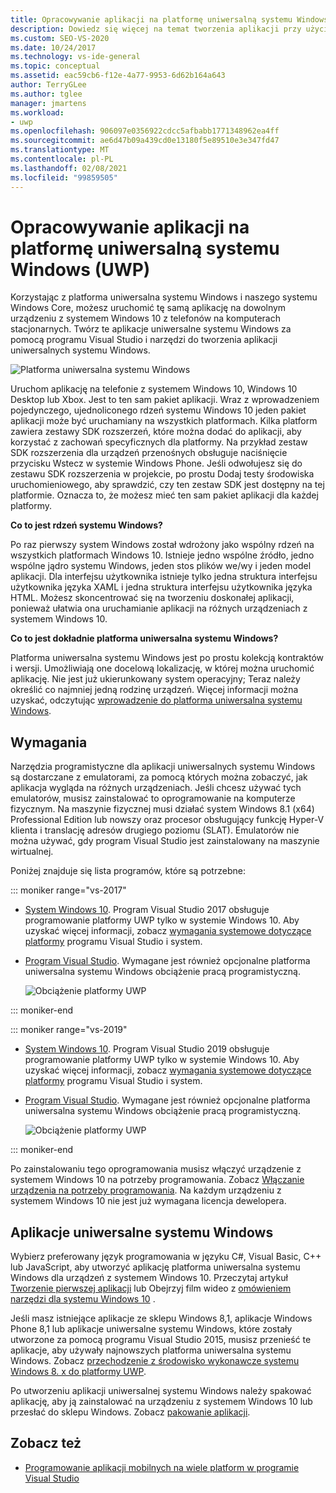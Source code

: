 ```yaml
---
title: Opracowywanie aplikacji na platformę uniwersalną systemu Windows (UWP)
description: Dowiedz się więcej na temat tworzenia aplikacji przy użyciu programu Visual Studio i narzędzi deweloperskich platforma uniwersalna systemu Windows.
ms.custom: SEO-VS-2020
ms.date: 10/24/2017
ms.technology: vs-ide-general
ms.topic: conceptual
ms.assetid: eac59cb6-f12e-4a77-9953-6d62b164a643
author: TerryGLee
ms.author: tglee
manager: jmartens
ms.workload:
- uwp
ms.openlocfilehash: 906097e0356922cdcc5afbabb1771348962ea4ff
ms.sourcegitcommit: ae6d47b09a439cd0e13180f5e89510e3e347fd47
ms.translationtype: MT
ms.contentlocale: pl-PL
ms.lasthandoff: 02/08/2021
ms.locfileid: "99859505"
---
```

# <a name="develop-apps-for-the-universal-windows-platform-uwp"></a>Opracowywanie aplikacji na platformę uniwersalną systemu Windows (UWP)

Korzystając z platforma uniwersalna systemu Windows i naszego systemu Windows Core, możesz uruchomić tę samą aplikację na dowolnym urządzeniu z systemem Windows 10 z telefonów na komputerach stacjonarnych. Twórz te aplikacje uniwersalne systemu Windows za pomocą programu Visual Studio i narzędzi do tworzenia aplikacji uniwersalnych systemu Windows.

![Platforma uniwersalna systemu Windows](../cross-platform/media/uwp_coreextensions.png)

Uruchom aplikację na telefonie z systemem Windows 10, Windows 10 Desktop lub Xbox. Jest to ten sam pakiet aplikacji. Wraz z wprowadzeniem pojedynczego, ujednoliconego rdzeń systemu Windows 10 jeden pakiet aplikacji może być uruchamiany na wszystkich platformach. Kilka platform zawiera zestawy SDK rozszerzeń, które można dodać do aplikacji, aby korzystać z zachowań specyficznych dla platformy. Na przykład zestaw SDK rozszerzenia dla urządzeń przenośnych obsługuje naciśnięcie przycisku Wstecz w systemie Windows Phone. Jeśli odwołujesz się do zestawu SDK rozszerzenia w projekcie, po prostu Dodaj testy środowiska uruchomieniowego, aby sprawdzić, czy ten zestaw SDK jest dostępny na tej platformie. Oznacza to, że możesz mieć ten sam pakiet aplikacji dla każdej platformy.

**Co to jest rdzeń systemu Windows?**

Po raz pierwszy system Windows został wdrożony jako wspólny rdzeń na wszystkich platformach Windows 10. Istnieje jedno wspólne źródło, jedno wspólne jądro systemu Windows, jeden stos plików we/wy i jeden model aplikacji. Dla interfejsu użytkownika istnieje tylko jedna struktura interfejsu użytkownika języka XAML i jedna struktura interfejsu użytkownika języka HTML. Możesz skoncentrować się na tworzeniu doskonałej aplikacji, ponieważ ułatwia ona uruchamianie aplikacji na różnych urządzeniach z systemem Windows 10.

**Co to jest dokładnie platforma uniwersalna systemu Windows?**

Platforma uniwersalna systemu Windows jest po prostu kolekcją kontraktów i wersji. Umożliwiają one docelową lokalizację, w której można uruchomić aplikację. Nie jest już ukierunkowany system operacyjny; Teraz należy określić co najmniej jedną rodzinę urządzeń. Więcej informacji można uzyskać, odczytując [wprowadzenie do platforma uniwersalna systemu Windows](/windows/uwp/get-started/universal-application-platform-guide).

## <a name="requirements"></a>Wymagania

Narzędzia programistyczne dla aplikacji uniwersalnych systemu Windows są dostarczane z emulatorami, za pomocą których można zobaczyć, jak aplikacja wygląda na różnych urządzeniach. Jeśli chcesz używać tych emulatorów, musisz zainstalować to oprogramowanie na komputerze fizycznym. Na maszynie fizycznej musi działać system Windows 8.1 (x64) Professional Edition lub nowszy oraz procesor obsługujący funkcję Hyper-V klienta i translację adresów drugiego poziomu (SLAT). Emulatorów nie można używać, gdy program Visual Studio jest zainstalowany na maszynie wirtualnej.

Poniżej znajduje się lista programów, które są potrzebne:

::: moniker range="vs-2017"

- [System Windows 10](https://support.microsoft.com/help/17777/downloads-for-windows). Program Visual Studio 2017 obsługuje programowanie platformy UWP tylko w systemie Windows 10. Aby uzyskać więcej informacji, zobacz [wymagania systemowe dotyczące](/visualstudio/productinfo/vs2017-system-requirements-vs) [platformy](/visualstudio/productinfo/vs2017-compatibility-vs) programu Visual Studio i system.

- [Program Visual Studio](https://visualstudio.microsoft.com/vs/older-downloads/?utm_medium=microsoft&utm_source=docs.microsoft.com&utm_campaign=vs+2017+download). Wymagane jest również opcjonalne platforma uniwersalna systemu Windows obciążenie pracą programistyczną.

     ![Obciążenie platformy UWP](media/uwp_workload.png)

::: moniker-end

::: moniker range="vs-2019"

- [System Windows 10](https://support.microsoft.com/help/17777/downloads-for-windows). Program Visual Studio 2019 obsługuje programowanie platformy UWP tylko w systemie Windows 10. Aby uzyskać więcej informacji, zobacz [wymagania systemowe dotyczące](/visualstudio/releases/2019/system-requirements/) [platformy](/visualstudio/releases/2019/compatibility/) programu Visual Studio i system.

- [Program Visual Studio](https://visualstudio.microsoft.com/downloads). Wymagane jest również opcjonalne platforma uniwersalna systemu Windows obciążenie pracą programistyczną.

     ![Obciążenie platformy UWP](media/uwp_workload.png)

::: moniker-end

Po zainstalowaniu tego oprogramowania musisz włączyć urządzenie z systemem Windows 10 na potrzeby programowania. Zobacz [Włączanie urządzenia na potrzeby programowania](/windows/uwp/get-started/enable-your-device-for-development). Na każdym urządzeniu z systemem Windows 10 nie jest już wymagana licencja dewelopera.

## <a name="universal-windows-apps"></a>Aplikacje uniwersalne systemu Windows

Wybierz preferowany język programowania w języku C#, Visual Basic, C++ lub JavaScript, aby utworzyć aplikację platforma uniwersalna systemu Windows dla urządzeń z systemem Windows 10. Przeczytaj artykuł [Tworzenie pierwszej aplikacji](/windows/uwp/get-started/your-first-app) lub Obejrzyj film wideo z [omówieniem narzędzi dla systemu Windows 10](https://channel9.msdn.com/Series/ConnectOn-Demand/229) .

Jeśli masz istniejące aplikacje ze sklepu Windows 8,1, aplikacje Windows Phone 8,1 lub aplikacje uniwersalne systemu Windows, które zostały utworzone za pomocą programu Visual Studio 2015, musisz przenieść te aplikacje, aby używały najnowszych platforma uniwersalna systemu Windows. Zobacz [przechodzenie z środowisko wykonawcze systemu Windows 8. x do platformy UWP](/windows/uwp/porting/w8x-to-uwp-root).

Po utworzeniu aplikacji uniwersalnej systemu Windows należy spakować aplikację, aby ją zainstalować na urządzeniu z systemem Windows 10 lub przesłać do sklepu Windows. Zobacz [pakowanie aplikacji](/windows/uwp/packaging/index).

## <a name="see-also"></a>Zobacz też

- [Programowanie aplikacji mobilnych na wiele platform w programie Visual Studio](../cross-platform/cross-platform-mobile-development-in-visual-studio.md)
